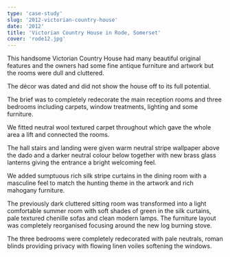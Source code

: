 ```yaml
---
type: 'case-study'
slug: '2012-victorian-country-house'
date: '2012'
title: 'Victorian Country House in Rode, Somerset'
cover: 'rode12.jpg'
---
```


This handsome Victorian Country House had many beautiful original features and the owners had some fine antique furniture and artwork but the rooms were dull and cluttered.

The décor was dated and did not show the house off to its full potential.

The brief was to completely redecorate the main reception rooms and three bedrooms including carpets, window treatments, lighting and some furniture.

We fitted neutral wool textured carpet throughout which gave the whole area a lift and connected the rooms.

The hall stairs and landing were given warm neutral stripe wallpaper above the dado and a darker neutral colour below together with new brass glass lanterns giving the entrance a bright welcoming feel.

We added sumptuous rich silk stripe curtains in the dining room with a masculine feel to match the hunting theme in the artwork and rich mahogany furniture.

The previously dark cluttered sitting room was transformed into a light comfortable summer room with soft shades of green in the silk curtains, pale textured chenille sofas and clean modern lamps. The furniture layout was completely reorganised focusing around the new log burning stove.

The three bedrooms were completely redecorated with pale neutrals, roman blinds providing privacy with flowing linen voiles softening the windows.
